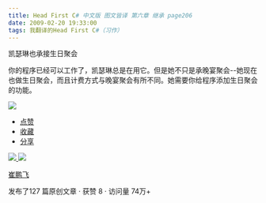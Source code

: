```yaml
---
title: Head First C# 中文版 图文皆译 第六章 继承 page206
date: 2009-02-20 19:33:00
tags: 我翻译的Head First C#（习作）
---
```

凯瑟琳也承接生日聚会

你的程序已经可以工作了，凯瑟琳总是在用它。但是她不只是承晚宴聚会--她现在也做生日聚会，而且计费方式与晚宴聚会有所不同。她需要你给程序添加生日聚会的功能。

![](https://p-blog.csdn.net/images/p_blog_csdn_net/cuipengfei1/EntryImages/20090220/2009-02-20_19-07-20.jpg)

  * [ 点赞  ](javascript:;)
  * [ 收藏  ](javascript:;)
  * [ 分享 ](javascript:;)

[ ![](https://profile.csdnimg.cn/5/2/5/3_cuipengfei1)
![](https://g.csdnimg.cn/static/user-reg-year/1x/11.png)
](https://blog.csdn.net/cuipengfei1)

[ 崔鹏飞 ](https://blog.csdn.net/cuipengfei1)

发布了127 篇原创文章  ·  获赞 8  ·  访问量 74万+

